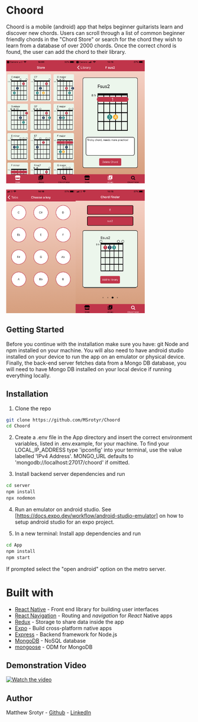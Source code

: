 # Choord

Choord is a mobile (android) app that helps beginner guitarists learn and discover new chords. Users can scroll through a list of common beginner friendly chords in the "Chord Store" or search for the chord they wish to learn from a database of over 2000 chords. Once the correct chord is found, the user can add the chord to their library.

<kbd><img src="./assets/001.PNG" style="zoom:50%" width="375" height="667"></kbd><kbd><img src="./assets/005.PNG" style="zoom:50%" width="375" height="667"></kbd>

<kbd><img src="./assets/007.PNG" style="zoom:50%" width="375" height="667"></kbd><kbd><img src="./assets/010.PNG" style="zoom:50%" width="375" height="667"></kbd>

## Getting Started

Before you continue with the installation make sure you have: git Node and npm installed on your machine. You will also need to have android studio installed on your device to run the app on an emulator or physical device. Finally, the back-end server fetches data from a Mongo DB database, you will need to have Mongo DB installed on your local device if running everything locally.

## Installation

1. Clone the repo

```bash
git clone https://github.com/MSrotyr/Choord
cd Choord
```

2. Create a .env file in the App directory and insert the correct environment variables, listed in .env.example, for your machine. To find your LOCAL_IP_ADDRESS type 'ipconfig' into your terminal, use the value labelled 'IPv4 Address'. MONGO_URL defaults to 'mongodb://localhost:27017/choord' if omitted.

3. Install backend server dependencies and run

```bash
cd server
npm install
npx nodemon
```

4. Run an emulator on android studio. See [https://docs.expo.dev/workflow/android-studio-emulator] on how to setup android studio for an expo project.

5. In a new terminal: Install app dependencies and run

```bash
cd App
npm install
npm start
```

If prompted select the "open android" option on the metro server.

# Built with

- [React Native](https://facebook.github.io/react-native) - Front end library for building user interfaces
- [React Navigation](https://reactnavigation.org) - Routing and _navigation_ for _React_ Native apps
- [Redux](https://redux.js.org) - Storage to share data inside the app
- [Expo](https://expo.io) - Build cross-platform native apps
- [Express](https://expressjs.com/) - Backend framework for Node.js
- [MongoDB](https://www.mongodb.com/cloud/atlas1) - NoSQL database
- [mongoose](https://mongoosejs.com/) - ODM for MongoDB

## Demonstration Video

[![Watch the video](https://img.youtube.com/vi/ZYgws4idgDw/maxresdefault.jpg)](https://youtu.be/ZYgws4idgDw)

## Author

Matthew Srotyr - [Github](https://github.com/MSrotyr) - [LinkedIn](https://www.linkedin.com/in/matthew-srotyr/)

